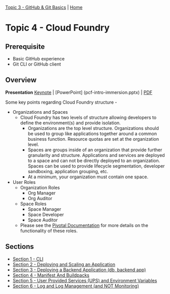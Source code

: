 [Topic 3 - GitHub & Git Basics](../git.md) | [Home](../README.md) 

# Topic 4 - Cloud Foundry

## Prerequisite
* Basic GitHub experience
* Git CLI or GitHub client

## Overview  
**Presentation** [Keynote](pcf-intro-immersion.key) | [PowerPoint] (pcf-intro-immersion.pptx) | [PDF](pcf-intro-immersion.pdf)

Some key points regarding Cloud Foundry structure -
* Organizations and Spaces
  * Cloud Foundry has two levels of structure allowing developers to define the environment(s) and provide isolation.
    * Organizations are the top level structure.  Organizations should be used to group like applications together around a common business function.  Resource quotas are set at the organization level.
    * Spaces are groups inside of an organization that provide further granularity and structure.  Applications and services are deployed to a space and can not be directly deployed to an organization.  Spaces can be used to provide lifecycle segmentation, developer sandboxing, application grouping,  etc.
    * At a minimum, your organization must contain one space.
* User Roles
  * Organization Roles
    * Org Manager
    * Org Auditor
  * Space Roles
    * Space Manager
    * Space Developer
    * Space Auditor
  * Please see the [Pivotal Documentation](https://docs.cloudfoundry.org/concepts/roles.html)  for more details on the functionality of these roles.

## Sections
* [Section 1 - CLI](CLI.md)
* [Section 2 - Deploying and Scaling an Application](DeployingBasics.md)
* [Section 3 - Deploying a Backend Application (db, backend app)](BackendService.md)
* [Section 4 - Manifest And Buildpacks](manifest.md)
* [Section 5 - User Provided Services (UPS) and Environment Variables](userprovidedservice.md)
* [Section 6 - Log and Log Management (and NOT Monitoring)](logging.md)
